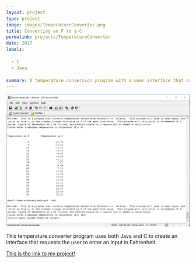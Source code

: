 ```yaml
---
layout: project
type: project
image: images/TemperatureConverter.png
title: Converting an F to a C
permalink: projects/TemperatureConverter
date: 2017
labels:
  
  - C
  - Java
  
summary: A temperature conversion program with a user interface that converts a temperature from fahrenheit to celsius, given the fahrenheit input.
---
```


<img class="ui centered middle image" src="../images/TemperatureConverter.png">

This temperature converter program uses both Java and C to create an interface that requests the user to enter an input in Fahrenheit.

<a href="https://github.com/alicewy/ICS212/tree/master/hw9">This is the link to my project!</a>

